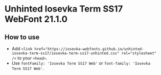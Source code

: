 # Unhinted Iosevka Term SS17 WebFont 21.1.0

## How to use

- Add `<link href="https://iosevka-webfonts.github.io/unhinted-iosevka-term-ss17/iosevka-term-ss17-unhinted.css" rel="stylesheet" />` to your `<head>`.
- Use `fontFamily: 'Iosevka Term SS17 Web'` or `font-family: 'Iosevka Term SS17 Web'`.
